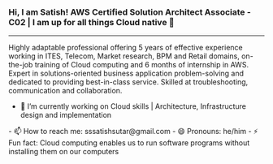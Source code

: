 ### Hi, I am Satish! AWS Certified Solution Architect Associate - C02 | I am up for all things Cloud native 👋
___________________________________________________________________________________________________________________________________________________
Highly adaptable professional offering 5 years of effective experience working in ITES, Telecom, Market research, BPM and Retail domains, on-the-job training of Cloud computing and 6 months of internship in AWS. Expert in solutions-oriented business application problem-solving and dedicated to providing best-in-class service. Skilled at troubleshooting, communication and collaboration.

<!--
**BSatishSutar/bsatishsutar** is a ✨ _special_ ✨ repository because its `README.md` (this file) appears on your GitHub profile.

Here are some ideas to get you started:
-->

- 🔭 I’m currently working on Cloud skills | Architecture, Infrastructure design and implementation
<!-- - 🌱 I’m currently learning AWS Cloud -->
<!-- - 👯 I’m looking to collaborate on ... --!?
- 🤔 I’m looking for help with job opportunities as Cloud Engineer or Associate SRE
<!-- - 💬 Ask me about All things Cloud native --!> 


- 📫 How to reach me: sssatishsutar@gmail.com
- 😄 Pronouns: he/him
- ⚡ Fun fact: Cloud computing enables us to run software programs without installing them on our computers
